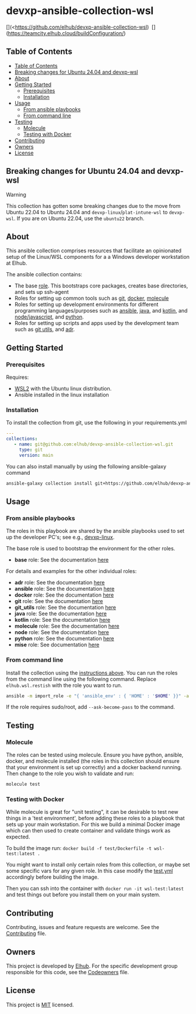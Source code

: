 # devxp-ansible-collection-wsl

[<img src="https://img.shields.io/badge/repo-github-blue" alt="">](<https://github.com/elhub/devxp-ansible-collection-wsl)
[<img src="https://img.shields.io/badge/issues-jira-orange" alt="">](https://jira.elhub.cloud/projects/TD/issues)
[<img src="https://teamcity.elhub.cloud/app/rest/builds/buildType:(id:DevXP_AnsibleCollectionWsl)/statusIcon" alt="">](https://teamcity.elhub.cloud/buildConfiguration/<!--TODO Add TeamCity project ID here -->)
[<img src="https://sonar.elhub.cloud/api/project_badges/measure?project=no.elhub.devxp%3Adevxp-ansible-collection-wsl&metric=alert_status" alt="">](https://sonar.elhub.cloud/dashboard?id=no.elhub.devxp%3Adevxp-ansible-collection-wsl)
[<img src="https://sonar.elhub.cloud/api/project_badges/measure?project=no.elhub.devxp%3Adevxp-ansible-collection-wsl&metric=ncloc" alt="">](https://sonar.elhub.cloud/dashboard?id=no.elhub.devxp%3Adevxp-ansible-collection-wsl)
[<img src="https://sonar.elhub.cloud/api/project_badges/measure?project=no.elhub.devxp%3Adevxp-ansible-collection-wsl&metric=bugs" alt="">](https://sonar.elhub.cloud/dashboard?id=no.elhub.devxp%3Adevxp-ansible-collection-wsl)
[<img src="https://sonar.elhub.cloud/api/project_badges/measure?project=no.elhub.devxp%3Adevxp-ansible-collection-wsl&metric=vulnerabilities" alt="">](https://sonar.elhub.cloud/dashboard?id=no.elhub.devxp%3Adevxp-ansible-collection-wsl)
[<img src="https://sonar.elhub.cloud/api/project_badges/measure?project=no.elhub.devxp%3Adevxp-ansible-collection-wsl&metric=coverage" alt="">](https://sonar.elhub.cloud/dashboard?id=no.elhub.devxp%3Adevxp-ansible-collection-wsl)

## Table of Contents

* [Table of Contents](#table-of-contents)
* [Breaking changes for Ubuntu 24.04 and devxp-wsl](#breaking-changes-for-ubuntu-2404-and-devxp-wsl)
* [About](#about)
* [Getting Started](#getting-started)
  * [Prerequisites](#prerequisites)
  * [Installation](#installation)
* [Usage](#usage)
  * [From ansible playbooks](#from-ansible-playbooks)
  * [From command line](#from-command-line)
* [Testing](#testing)
  * [Molecule](#molecule)
  * [Testing with Docker](#testing-with-docker)
* [Contributing](#contributing)
* [Owners](#owners)
* [License](#license)

## Breaking changes for Ubuntu 24.04 and devxp-wsl

> [!WARNING]
> This collection has gotten some breaking changes due to the move
> from Ubuntu 22.04 to Ubuntu 24.04 and `devxp-linux`/`plat-intune-wsl` to `devxp-wsl`.
> If you are on Ubuntu 22.04, use the `ubuntu22` branch.

## About

This ansible collection comprises resources that facilitate an opinionated setup of the Linux/WSL components for a
a Windows developer workstation at Elhub.

The ansible collection contains:

* The base [role](https://github.com/elhub/devxp-ansible-collection-wsl/tree/main/roles/base). This bootstraps core packages,
  creates base directories, and sets up ssh-agent
* Roles for setting up common tools such as [git](https://github.com/elhub/devxp-ansible-collection-wsl/tree/main/roles/git),
  [docker](https://github.com/elhub/devxp-ansible-collection-wsl/tree/main/roles/docker),
  [molecule](https://github.com/elhub/devxp-ansible-collection-wsl/tree/main/roles/molecule)
* Roles for setting up development environments for different programming languages/purposes such as
  [ansible](https://github.com/elhub/devxp-ansible-collection-wsl/tree/main/roles/ansible),
  [java](https://github.com/elhub/devxp-ansible-collection-wsl/tree/main/roles/java), and
  [kotlin](https://github.com/elhub/devxp-ansible-collection-wsl/tree/main/roles/kotlin), and
  [node/javascript](https://github.com/elhub/devxp-ansible-collection-wsl/tree/main/roles/node), and
  [python](https://github.com/elhub/devxp-ansible-collection-wsl/tree/main/roles/python).
* Roles for setting up scripts and apps used by the development team such as
  [git utils](https://github.com/elhub/devxp-ansible-collection-wsl/tree/main/roles/git_utils), and
  [adr](https://github.com/elhub/devxp-ansible-collection-wsl/tree/main/roles/adr).

## Getting Started

### Prerequisites

Requires:
- [WSL2](https://docs.microsoft.com/en-us/windows/wsl/install) with the Ubuntu linux distribution.
- Ansible installed in the linux installation

### Installation

To install the collection from git, use the following in your requirements.yml
```yaml
---
collections:
   - name: git@github.com:elhub/devxp-ansible-collection-wsl.git
     type: git
     version: main
```

You can also install manually by using the following ansible-galaxy command

```bash
ansible-galaxy collection install git+https://github.com/elhub/devxp-ansible-collection-wsl
```

## Usage

### From ansible playbooks

The roles in this playbook are shared by the ansible playbooks used to set up the developer PC's; see e.g.,
[devxp-linux](https://github.com/elhub/devxp-linux).

The base role is used to bootstrap the environment for the other roles.

* **base** role: See the documentation [here](https://github.com/elhub/devxp-ansible-collection-wsl/blob/main/roles/base/README.md)

For details and examples for the other individual roles:

* **adr** role: See the documentation [here](https://github.com/elhub/devxp-ansible-collection-wsl/blob/main/roles/adr/README.md)
* **ansible** role: See the documentation [here](https://github.com/elhub/devxp-ansible-collection-wsl/blob/main/roles/ansible/README.md)
* **docker** role: See the documentation [here](https://github.com/elhub/devxp-ansible-collection-wsl/blob/main/roles/docker/README.md)
* **git** role: See the documentation [here](https://github.com/elhub/devxp-ansible-collection-wsl/blob/main/roles/git/README.md)
* **git_utils** role: See the documentation [here](https://github.com/elhub/devxp-ansible-collection-wsl/blob/main/roles/git_utils/README.md)
* **java** role: See the documentation [here](https://github.com/elhub/devxp-ansible-collection-wsl/blob/main/roles/java/README.md)
* **kotlin** role: See the documentation [here](https://github.com/elhub/devxp-ansible-collection-wsl/blob/main/roles/kotlin/README.md)
* **molecule** role: See the documentation [here](https://github.com/elhub/devxp-ansible-collection-wsl/blob/main/roles/molecule/README.md)
* **node** role: See the documentation [here](https://github.com/elhub/devxp-ansible-collection-wsl/blob/main/roles/node/README.md)
* **python** role: See the documentation [here](https://github.com/elhub/devxp-ansible-collection-wsl/blob/main/roles/python/README.md)
* **mise** role: See documentation [here](https://github.com/elhub/devxp-ansible-collection-wsl/blob/main/roles/mise/README.md)

### From command line

Install the collection using the [instructions above](#installation).
You can run the roles from the command line using the following command.
Replace `elhub.wsl.restish` with the role you want to run.

```bash
ansible -m import_role -e "{ 'ansible_env' : { 'HOME' : '$HOME' }}" -a name=elhub.wsl.restish localhost
```

If the role requires sudo/root, add `--ask-become-pass` to the command.

## Testing

### Molecule

The roles can be tested using molecule. Ensure you have python, ansible, docker, and molecule installed (the roles in this collection should ensure that your environment is set up correctly) and a docker backend running. Then change to the role you wish to validate and run:

```bash
molecule test
```

### Testing with Docker

While molecule is great for "unit testing", it can be desirable to test new things in a 'test environment', before adding these roles to a playbook that sets up your main workstation. For this we build a minimal Docker image which can then used to create container and validate things work as expected.

To build the image run: `docker build -f test/Dockerfile -t wsl-test:latest .`

You might want to install only certain roles from this collection, or maybe set some specific vars for any given role. In this case modify the [test.yml](test/test.yml) accordingly before building the image.

Then you can ssh into the container with `docker run -it wsl-test:latest` and test things out before you install them on your main system.

## Contributing

Contributing, issues and feature requests are welcome. See the
[Contributing](https://github.com/elhub/devxp-ansible-collection-wsl/blob/main/CONTRIBUTING.md) file.

## Owners

This project is developed by [Elhub](https://www.elhub.no). For the specific development group responsible for this
code, see the [Codeowners](https://github.com/elhub/devxp-ansible-collection-wsl/blob/main/CODEOWNERS) file.

## License

This project is [MIT](https://github.com/elhub/devxp-ansible-collection-wsl/blob/main/LICENSE.md) licensed.
